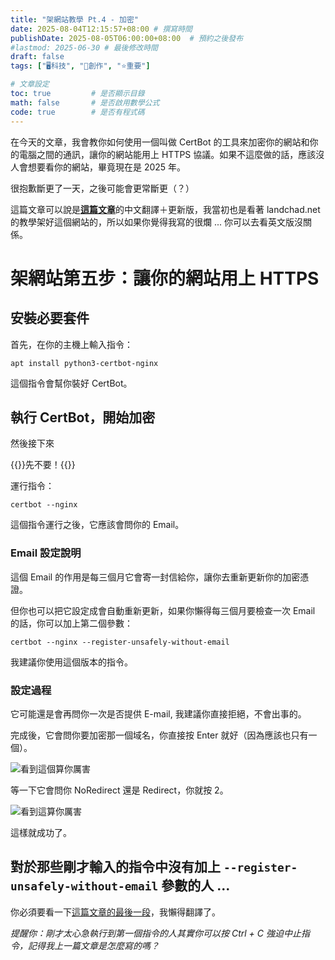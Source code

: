 ```yaml
---
title: "架網站教學 Pt.4 - 加密"
date: 2025-08-04T12:15:57+08:00 # 撰寫時間
publishDate: 2025-08-05T06:00:00+08:00  # 預約之後發布
#lastmod: 2025-06-30 # 最後修改時間
draft: false
tags: ["🖥️科技", "📝創作", "⭐️重要"]

# 文章設定
toc: true         # 是否顯示目錄
math: false       # 是否啟用數學公式
code: true        # 是否有程式碼
---
```


在今天的文章，我會教你如何使用一個叫做 CertBot 的工具來加密你的網站和你的電腦之間的通訊，讓你的網站能用上 HTTPS 協議。如果不這麼做的話，應該沒人會想要看你的網站，畢竟現在是 2025 年。

很抱歉斷更了一天，之後可能會更常斷更（？）

這篇文章可以說是[**這篇文章**](https://landchad.net/basic/certbot/)的中文翻譯＋更新版，我當初也是看著 landchad.net 的教學架好這個網站的，所以如果你覺得我寫的很爛 ... 你可以去看英文版沒關係。

# 架網站第五步：讓你的網站用上 HTTPS

## 安裝必要套件

首先，在你的主機上輸入指令：

```
apt install python3-certbot-nginx
```

這個指令會幫你裝好 CertBot。

## 執行 CertBot，開始加密

然後接下來

{{<notice warning>}}先不要！{{</notice>}}

運行指令：

```
certbot --nginx
```

這個指令運行之後，它應該會問你的 Email。

### Email 設定說明

這個 Email 的作用是每三個月它會寄一封信給你，讓你去重新更新你的加密憑證。

但你也可以把它設定成會自動重新更新，如果你懶得每三個月要檢查一次 Email 的話，你可以加上第二個參數：

```
certbot --nginx --register-unsafely-without-email
```

我建議你使用這個版本的指令。

### 設定過程

它可能還是會再問你一次是否提供 E-mail, 我建議你直接拒絕，不會出事的。

完成後，它會問你要加密那一個域名，你直接按 Enter 就好（因為應該也只有一個）。

![看到這個算你厲害](https://landchad.net/pix/certbot-01.png)

等一下它會問你 NoRedirect 還是 Redirect，你就按 2。

![看到這算你厲害](https://landchad.net/pix/certbot-02.png)

這樣就成功了。

## 對於那些剛才輸入的指令中沒有加上 `--register-unsafely-without-email` 參數的人 ...

你必須要看一下[這篇文章的最後一段](https://landchad.net/basic/certbot/)，我懶得翻譯了。

_提醒你：剛才太心急執行到第一個指令的人其實你可以按 Ctrl + C 強迫中止指令，記得我上一篇文章是怎麼寫的嗎？_